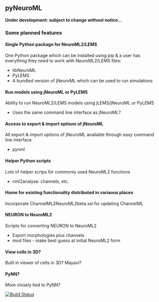 ## pyNeuroML


**Under development: subject to change without notice...**

### Some planned features

#### Single Python package for NeuroML2/LEMS

One Python package which can be installed using pip & a user has everything they need to work with NeuroML2/LEMS files:

- libNeuroML
- PyLEMS
- A bundled version of jNeuroML which can be used to run simulations

#### Run models using jNeuroML or PyLEMS

Ability to run NeuroML2/LEMS models using jLEMS/jNeuroML or PyLEMS

- Uses the same command line interface as jNeuroML?

#### Access to export & import options of jNeuroML

All export & import options of jNeuroML available through easy command line interface

- pynml

#### Helper Python scripts

Lots of helper scrips for commonly used NeuroML2 functions

- nml2analyse: channels, etc.

#### Home for existing functionality distributed in variaous places

Incorporate ChannelML2NeuroML2beta.xsl for updating ChannelML

#### NEURON to NeuroML2

Scripts for converting NEURON to NeuroML2
	
- Export morphologies plus channels
- mod files - make best guess at initial NeuroML2 form
	
#### View cells in 3D?

Built in viewer of cells in 3D? Mayavi?

#### PyNN?

More closely tied to PyNN?



[![Build Status](https://travis-ci.org/pgleeson/pyNeuroML.svg?branch=master)](https://travis-ci.org/pgleeson/pyNeuroML)
